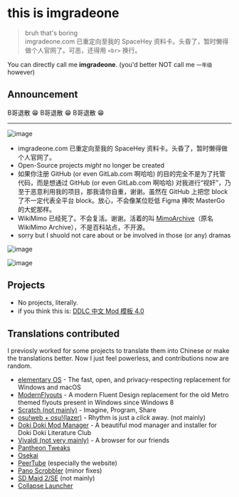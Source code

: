 # this is imgradeone

> bruh that's boring<br>
> imgradeone.com 已重定向至我的 SpaceHey 资料卡。头昏了，暂时懒得做个人官网了。可恶，还得用 `<br>` 换行。

You can directly call me **imgradeone**. (you'd better NOT call me `一年级` however)

## Announcement

B哥退散 :grin: B哥退散 :grin: B哥退散 :grin: 

---

![image](https://github.com/imgradeone/imgradeone/assets/30969327/cfe07c31-dfc2-4d35-b6d2-75e63bfdc92f)

- imgradeone.com 已重定向至我的 SpaceHey 资料卡。头昏了，暂时懒得做个人官网了。
- Open-Source projects *might* no longer be created
- 如果你注册 GitHub (or even GitLab.com 啊哈哈) 的目的完全不是为了托管代码，而是想通过 GitHub (or even GitLab.com 啊哈哈) 对我进行“视奸”，乃至于恶意利用我的项目，那我请你自重，谢谢。虽然在 GitHub 上把您 block 了不一定代表全平台 block。放心，不会像某位贬低 Figma 捧吹 MasterGo 的大蛇那样。
- WikiMimo 已经死了。不会复活。谢谢。活着的叫 [MimoArchive](https://archive.wikimimo.com/)（原名 WikiMimo Archive），不是百科站点，不开源。
- sorry but I shuold not care about or be involved in those (or any) dramas

![image](https://github.com/imgradeone/imgradeone/assets/30969327/cd648459-5faf-47fe-a4cc-f4bead3b90ed)

![image](https://github.com/imgradeone/imgradeone/assets/30969327/c05f0ccb-da87-4e1e-8cef-b8d5e6c2feee)

## Projects

- No projects, literally.
- if you think this is: [DDLC 中文 Mod 模板 4.0](https://github.com/DokiMod/DDLCModTemplate-Chinese-future)

## Translations contributed
I previosly worked for some projects to translate them into Chinese or make the translations better. Now I just feel powerless, and contributions now are random.

- [elementary OS](https://elementary.io) - The fast, open, and privacy-respecting replacement for Windows and macOS
- [ModernFlyouts](https://github.com/ShankarBUS/ModernFlyouts) - A modern Fluent Design replacement for the old Metro themed flyouts present in Windows since Windows 8
- [Scratch (not mainly)](https://scratch.mit.edu) - Imagine, Program, Share
- [osu!web + osu!(lazer)](https://osu.ppy.sh) - Rhythm is just a *click* away. (not mainly)
- [Doki Doki Mod Manager](https://doki.space) - A beautiful mod manager and installer for Doki Doki Literature Club
- [Vivaldi (not very mainly)](https://vivaldi.com) - A browser for our friends
- [Pantheon Tweaks](https://github.com/pantheon-tweaks/pantheon-tweaks)
- [Osekai](https://osekai.net)
- [PeerTube](https://joinpeertube.org) (especially the website)
- [Pano Scrobbler](https://github.com/kawaiiDango/pScrobbler) (minor fixes)
- [SD Maid 2/SE](https://github.com/d4rken-org/sdmaid-se) (not mainly)
- [Collapse Launcher](https://github.com/neon-nyan/Collapse)

<!--
**imgradeone/imgradeone** is a ✨ _special_ ✨ repository because its `README.md` (this file) appears on your GitHub profile.

Here are some ideas to get you started:

- 🔭 I’m currently working on ...
- 🌱 I’m currently learning ...
- 👯 I’m looking to collaborate on ...
- 🤔 I’m looking for help with ...
- 💬 Ask me about ...
- 📫 How to reach me: ...
- 😄 Pronouns: ...
- ⚡ Fun fact: ...
-->
